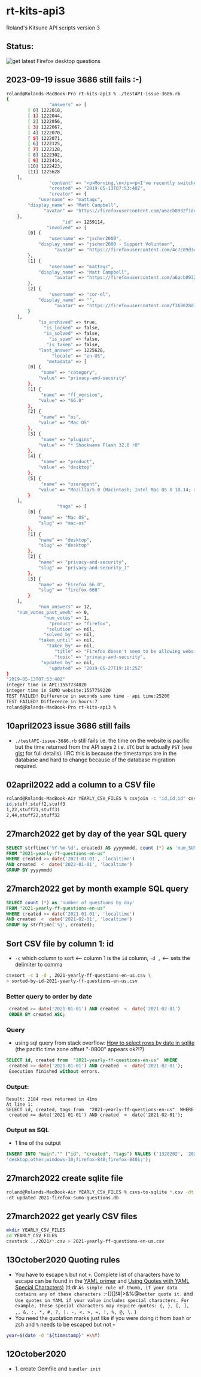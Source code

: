 # rt-kits-api3
 Roland's Kitsune API scripts version 3
## Status:

![get latest Firefox desktop questions](https://github.com/rtanglao/rt-kits-api3/workflows/get%20latest%20Firefox%20desktop%20questions/badge.svg)

## 2023-09-19 issue 3686 still fails :-)
```bash
roland@Rolands-MacBook-Pro rt-kits-api3 % ./testAPI-issue-3686.rb  
{
                "answers" => [
        [ 0] 1222018,
        [ 1] 1222044,
        [ 2] 1222056,
        [ 3] 1222067,
        [ 4] 1222070,
        [ 5] 1222071,
        [ 6] 1222125,
        [ 7] 1222128,
        [ 8] 1222302,
        [ 9] 1222414,
        [10] 1222423,
        [11] 1225628
    ],
                "content" => "<p>Morning,\n</p><p>I've recently switched back to Firefox (for Mac) after being away from Ff for a long time, and have been tinkering with my settings and whatnot to try and get things the way I would like them. I suspect, like most things, that I'm just missing something.&nbsp;;-)\n</p><p>Basically, I don't want Ff to remember any autofill//form information, and I've got that working, but I would like it to be able to respect when a website allows you to click a radio button for \"Remember &lt;Me//This//Etc&gt;\". It does not seem to be doing that at the moment.\n</p><p>Does Ff have a setting that will let websites that you specifically click \"Remember Me\" be remembered, or is it an all or nothing?\n</p><p>Thanks!\n</p>",
                "created" => "2019-05-13T07:53:40Z",
                "creator" => {
            "username" => "mattagc",
        "display_name" => "Matt Campbell",
              "avatar" => "https://firefoxusercontent.com/a6acb0932f1dcc47ef32212bc9ad9394"
    },
                     "id" => 1259114,
               "involved" => [
        [0] {
                "username" => "jscher2000",
            "display_name" => "jscher2000 - Support Volunteer",
                  "avatar" => "https://firefoxusercontent.com/4c7c89d3462af52bac94074246fd5e98"
        },
        [1] {
                "username" => "mattagc",
            "display_name" => "Matt Campbell",
                  "avatar" => "https://firefoxusercontent.com/a6acb0932f1dcc47ef32212bc9ad9394"
        },
        [2] {
                "username" => "cor-el",
            "display_name" => "",
                  "avatar" => "https://firefoxusercontent.com/f369028d14003acbf4f1a9ed0debb2c8"
        }
    ],
            "is_archived" => true,
              "is_locked" => false,
              "is_solved" => false,
                "is_spam" => false,
               "is_taken" => false,
            "last_answer" => 1225628,
                 "locale" => "en-US",
               "metadata" => [
        [0] {
             "name" => "category",
            "value" => "privacy-and-security"
        },
        [1] {
             "name" => "ff_version",
            "value" => "66.0"
        },
        [2] {
             "name" => "os",
            "value" => "Mac OS"
        },
        [3] {
             "name" => "plugins",
            "value" => "* Shockwave Flash 32.0 r0"
        },
        [4] {
             "name" => "product",
            "value" => "desktop"
        },
        [5] {
             "name" => "useragent",
            "value" => "Mozilla/5.0 (Macintosh; Intel Mac OS X 10.14; rv:66.0) Gecko/20100101 Firefox/66.0"
        }
    ],
                   "tags" => [
        [0] {
            "name" => "Mac OS",
            "slug" => "mac-os"
        },
        [1] {
            "name" => "desktop",
            "slug" => "desktop"
        },
        [2] {
            "name" => "privacy-and-security",
            "slug" => "privacy-and-security_1"
        },
        [3] {
            "name" => "Firefox 66.0",
            "slug" => "firefox-660"
        }
    ],
            "num_answers" => 12,
    "num_votes_past_week" => 0,
              "num_votes" => 1,
                "product" => "firefox",
               "solution" => nil,
              "solved_by" => nil,
            "taken_until" => nil,
               "taken_by" => nil,
                  "title" => "Firefox doesn't seem to be allowing websites to \"remember <random thing>\".",
                  "topic" => "privacy-and-security",
             "updated_by" => nil,
                "updated" => "2019-05-27T19:18:25Z"
}
"2019-05-13T07:53:40Z"
integer time in API:1557734020
integer time in SUMO website:1557759220
TEST FAILED! Difference in seconds sumo time - api time:25200
TEST FAILED! Difference in hours:7
roland@Rolands-MacBook-Pro rt-kits-api3 % 
```
## 10april2023 issue 3686 still fails
* `./testAPI-issue-3686.rb`  still fails i.e. the time on the website is pacific but the time returned from the API says `Z` i.e. ``UTC`` but is actually ``PST`` (see [gist](https://gist.github.com/rtanglao/78d840c3f0b1f80312e895a5fd054ce3) for full details). IIRC this is because the timestamps are in the database and hard to change because of the database migration required.
## 02april2022 add a column to a CSV file
```bash
roland@Rolands-MacBook-Air YEARLY_CSV_FILES % csvjoin -c "id,id,id" csv1.csv csv2.csv csv3.csv 
id,stuff,stuff2,stuff3
1,22,stuff21,stuff31
2,44,stuff22,stuff32
```
## 27march2022 get by day of the year SQL query

```sql
SELECT strftime('%Y-%m-%d', created) AS yyyymmdd, count (*) as 'num_SUMO_questions'
FROM "2021-yearly-ff-questions-en-us"  
WHERE created >= date('2021-01-01', 'localtime') 
AND created  <  date('2022-01-01', 'localtime')
GROUP BY yyyymmdd
```
## 27march2022 get by month example SQL query

```sql
SELECT count (*) as 'number of questions by day'
FROM "2021-yearly-ff-questions-en-us"  
WHERE created >= date('2021-01-01', 'localtime') 
AND created  <  date('2021-02-01', 'localtime')
GROUP by strftime('%j', created);
```
## Sort CSV file by column 1: id

* `-c` which column to sort <-- column 1 is the `id` column, `-d ,` <-- sets the delimiter to comma

```bash
csvsort -c 1 -d , 2021-yearly-ff-questions-en-us.csv \ 
> sorted-by-id-2021-yearly-ff-questions-en-us.csv
```

### Better query to order by date

```sql
 created >= date('2021-01-01') AND created  <  date('2021-02-01')
 ORDER BY created ASC;
 ```
 
### Query
* using sql query from stack overflow: [How to select rows by date in sqlite](https://stackoverflow.com/questions/13020611/how-to-select-rows-by-date-in-sqlite) (the pacific time zone offset "-0800" appears ok?!?)

```sql
SELECT id, created from  "2021-yearly-ff-questions-en-us"  WHERE
 created >= date('2021-01-01') AND created  <  date('2021-02-01');
 Execution finished without errors.
```
### Output:
```
Result: 2184 rows returned in 41ms
At line 1:
SELECT id, created, tags from  "2021-yearly-ff-questions-en-us"  WHERE
 created >= date('2021-01-01') AND created  <  date('2021-02-01');
```

### Output as SQL

* 1 line of the output

```sql
INSERT INTO "main"."" ("id", "created", "tags") VALUES ('1320202', '2021-01-01T14:40:25-08:00', 
'desktop;other;windows-10;firefox-840;firefox-8401;');
```

## 27march2022 create sqlite file

```bash
roland@Rolands-MacBook-Air YEARLY_CSV_FILES % csvs-to-sqlite *.csv -dt created \ 
-dt updated 2021-firefox-sumo-questions.db
```
## 27march2022 get yearly CSV files

```bash
mkdir YEARLY_CSV_FILES
cd YEARLY_CSV_FILES
csvstack ../2021/*.csv > 2021-yearly-ff-questions-en-us.csv
```

## 13October2020 Quoting rules
* You have to escape ```%``` but not ```+```. Complete list of characters have to escape can be found in the [YAML primer](https://docs.octoprint.org/en/master/configuration/yaml.html) and [Using Quotes with YAML Special Characters)](https://support.asg.com/mob/mvw/10_0/mv_ag/using_quotes_with_yaml_special_characters.htm) (tl;dr ```As simple rule of thumb, if your data contains any of these characters ```:-{}[]!#|>&%@``` better quote it. ``` and ```Use quotes in YAML if your value includes special characters. For example, these special characters may require quotes: {, }, [, ], ,, &, :, *, #, ?, |. -, <. >, =, !, %, @, \.``` ) 
* You need the quotation marks just like if you were doing it from bash or zsh and ```%``` needs to be escaped but not ```+```

```bash
year=$(date -d "${timestamp}" +\%Y)
```
## 12October2020
* 1\. create Gemfile and ```bundler init```
